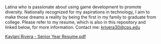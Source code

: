 Latina who is passionate about using game development to promote diversity. 
Nationally recognized for my aspirations in technology, 
I aim to make those dreams a reality by being the first in my family to graduate from college. 
Please refer to my resume, which is also in this repository and linked below, for more information.
Contact me: krivera30@cps.edu

[Kaylani Rivera - Senior Year Resume.pdf](https://github.com/krivera28/krivera28/files/10310345/Kaylani.Rivera.-.Senior.Year.Resume.pdf)
